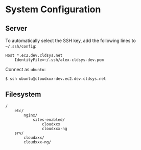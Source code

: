 System Configuration
====================

Server
------

To automatically select the SSH key, add the following lines to `~/.ssh/config`:

```
Host *.ec2.dev.cldsys.net
    IdentityFile=~/.ssh/alex-cldsys-dev.pem
```

Connect as `ubuntu`:

```
$ ssh ubuntu@cloudxxx-dev.ec2.dev.cldsys.net
```

Filesystem
----------

```
/
    etc/
        nginx/
            sites-enabled/
                cloudxxx
                cloudxxx-ng
    srv/
        cloudxxx/
        cloudxxx-ng/
```
